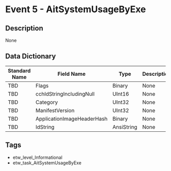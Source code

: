 # Event 5 - AitSystemUsageByExe

## Description
None

## Data Dictionary
|Standard Name|Field Name|Type|Description|Sample Value|
|---|---|---|---|---|
|TBD|Flags|Binary|None|`None`|
|TBD|cchIdStringIncludingNull|UInt16|None|`None`|
|TBD|Category|UInt32|None|`None`|
|TBD|ManifestVersion|UInt32|None|`None`|
|TBD|ApplicationImageHeaderHash|Binary|None|`None`|
|TBD|IdString|AnsiString|None|`None`|

## Tags
* etw_level_Informational
* etw_task_AitSystemUsageByExe